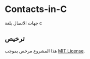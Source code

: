 # Contacts-in-C
 جهات الاتصال بلغة c

## ترخيص

هذا المشروع مرخص بموجب [MIT License](LICENSE.text).

